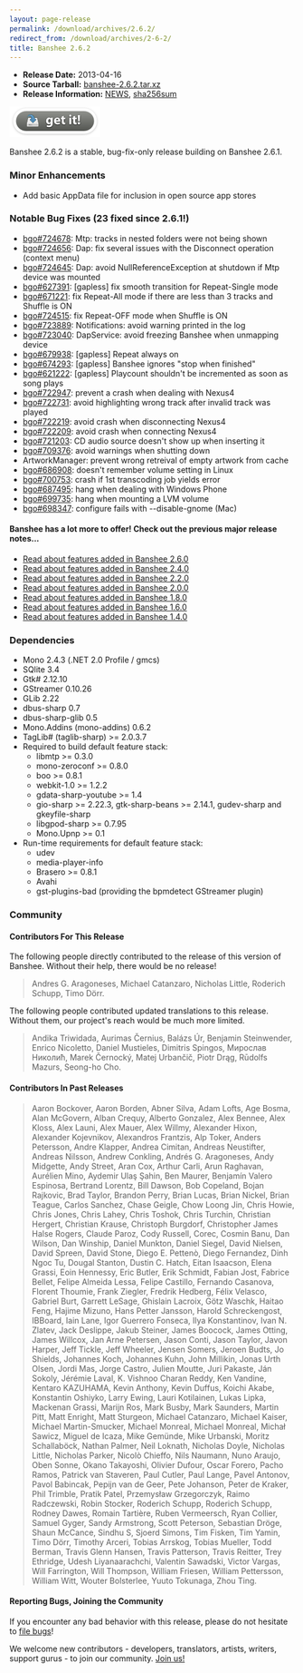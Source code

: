 ```yaml
---
layout: page-release
permalink: /download/archives/2.6.2/
redirect_from: /download/archives/2-6-2/
title: Banshee 2.6.2
---
```


  * **Release Date:** 2013-04-16
  * **Source Tarball:** [banshee-2.6.2.tar.xz](http://ftp.gnome.org/pub/GNOME/sources/banshee/2.6/banshee-2.6.2.tar.xz)
  * **Release Information:**
[NEWS](http://ftp.gnome.org/pub/GNOME/sources/banshee/2.6/banshee-2.6.2.news),
[sha256sum](http://ftp.gnome.org/pub/GNOME/sources/banshee/2.6/banshee-2.6.2.sha256sum)

[![Download Now](/images/download-button.png)](/download)

Banshee 2.6.2 is a stable, bug-fix-only release building on Banshee 2.6.1.

### Minor Enhancements
	
  * Add basic AppData file for inclusion in open source app stores

### Notable Bug Fixes (23 fixed since 2.6.1!)

  * [bgo#724678](http://bugzilla.gnome.org/show_bug.cgi?id=724678): Mtp: tracks in nested folders were not being shown
  * [bgo#724656](http://bugzilla.gnome.org/show_bug.cgi?id=724656): Dap: fix several issues with the Disconnect operation (context menu)
  * [bgo#724645](http://bugzilla.gnome.org/show_bug.cgi?id=724645): Dap: avoid NullReferenceException at shutdown if Mtp device was mounted
  * [bgo#627391](http://bugzilla.gnome.org/show_bug.cgi?id=627391): [gapless] fix smooth transition for Repeat-Single mode
  * [bgo#671221](http://bugzilla.gnome.org/show_bug.cgi?id=671221): fix Repeat-All mode if there are less than 3 tracks and Shuffle is ON
  * [bgo#724515](http://bugzilla.gnome.org/show_bug.cgi?id=724515): fix Repeat-OFF mode when Shuffle is ON
  * [bgo#723889](http://bugzilla.gnome.org/show_bug.cgi?id=723889): Notifications: avoid warning printed in the log
  * [bgo#723040](http://bugzilla.gnome.org/show_bug.cgi?id=723040): DapService: avoid freezing Banshee when unmapping device
  * [bgo#679938](http://bugzilla.gnome.org/show_bug.cgi?id=679938): [gapless] Repeat always on
  * [bgo#674293](http://bugzilla.gnome.org/show_bug.cgi?id=674293): [gapless] Banshee ignores "stop when finished"
  * [bgo#621222](http://bugzilla.gnome.org/show_bug.cgi?id=621222): [gapless] Playcount shouldn't be incremented as soon as song plays
  * [bgo#722947](http://bugzilla.gnome.org/show_bug.cgi?id=722947): prevent a crash when dealing with Nexus4
  * [bgo#722731](http://bugzilla.gnome.org/show_bug.cgi?id=722731): avoid highlighting wrong track after invalid track was played
  * [bgo#722219](http://bugzilla.gnome.org/show_bug.cgi?id=722219): avoid crash when disconnecting Nexus4
  * [bgo#722209](http://bugzilla.gnome.org/show_bug.cgi?id=722209): avoid crash when connecting Nexus4
  * [bgo#721203](http://bugzilla.gnome.org/show_bug.cgi?id=721203): CD audio source doesn't show up when inserting it
  * [bgo#709376](http://bugzilla.gnome.org/show_bug.cgi?id=709376): avoid warnings when shutting down
  * ArtworkManager: prevent wrong retreival of empty artwork from cache
  * [bgo#686908](http://bugzilla.gnome.org/show_bug.cgi?id=686908): doesn't remember volume setting in Linux
  * [bgo#700753](http://bugzilla.gnome.org/show_bug.cgi?id=700753): crash if 1st transcoding job yields error
  * [bgo#687495](http://bugzilla.gnome.org/show_bug.cgi?id=687495): hang when dealing with Windows Phone
  * [bgo#699735](http://bugzilla.gnome.org/show_bug.cgi?id=699735): hang when mounting a LVM volume
  * [bgo#698347](http://bugzilla.gnome.org/show_bug.cgi?id=698347): configure fails with --disable-gnome (Mac)

#### Banshee has a lot more to offer! Check out the previous major release notes...

  * [Read about features added in Banshee 2.6.0](/download/archives/2.6.0)
  * [Read about features added in Banshee 2.4.0](/download/archives/2.4.0)
  * [Read about features added in Banshee 2.2.0](/download/archives/2.2.0)
  * [Read about features added in Banshee 2.0.0](/download/archives/2.0.0)
  * [Read about features added in Banshee 1.8.0](/download/archives/1.8.0)
  * [Read about features added in Banshee 1.6.0](/download/archives/1.6.0)
  * [Read about features added in Banshee 1.4.0](/download/archives/1.4.0)

### Dependencies

  * Mono 2.4.3 (.NET 2.0 Profile / gmcs)
  * SQlite 3.4
  * Gtk# 2.12.10
  * GStreamer 0.10.26
  * GLib 2.22
  * dbus-sharp 0.7
  * dbus-sharp-glib 0.5
  * Mono.Addins (mono-addins) 0.6.2
  * TagLib# (taglib-sharp) >= 2.0.3.7
  * Required to build default feature stack:
    * libmtp >= 0.3.0
    * mono-zeroconf >= 0.8.0
    * boo >= 0.8.1
    * webkit-1.0 >= 1.2.2
    * gdata-sharp-youtube >= 1.4
    * gio-sharp >= 2.22.3, gtk-sharp-beans >= 2.14.1, gudev-sharp and gkeyfile-sharp
    * libgpod-sharp >= 0.7.95
    * Mono.Upnp >= 0.1
  * Run-time requirements for default feature stack:
    * udev
    * media-player-info
    * Brasero >= 0.8.1
    * Avahi
    * gst-plugins-bad (providing the bpmdetect GStreamer plugin)

### Community

#### Contributors For This Release

The following people directly contributed to the release of this version of Banshee. Without their help, there would be no release!

>  Andres G. Aragoneses, Michael Catanzaro, Nicholas Little, Roderich Schupp, Timo Dörr.

The following people contributed updated translations to this release. Without them, our project's reach would be much more limited.

> Andika Triwidada, Aurimas Černius, Balázs Úr, Benjamin Steinwender, Enrico Nicoletto, Daniel Mustieles, Dimitris Spingos, Мирослав Николић, Marek Černocký, Matej Urbančič, Piotr Drąg, Rūdolfs Mazurs, Seong-ho Cho.

#### Contributors In Past Releases

> Aaron Bockover, Aaron Borden, Abner Silva, Adam Lofts, Age Bosma,
Alan McGovern, Alban Crequy, Alberto Gonzalez, Alex Bennee, Alex Kloss,
Alex Launi, Alex Mauer, Alex Willmy, Alexander Hixon, Alexander Kojevnikov,
Alexandros Frantzis, Alp Toker, Anders Petersson, Andre Klapper,
Andrea Cimitan, Andreas Neustifter, Andreas Nilsson, Andrew Conkling,
Andrés G. Aragoneses, Andy Midgette, Andy Street, Aran Cox, Arthur Carli,
Arun Raghavan, Aurélien Mino, Aydemir Ulaş Şahin, Ben Maurer,
Benjamín Valero Espinosa, Bertrand Lorentz, Bill Dawson, Bob Copeland,
Bojan Rajkovic, Brad Taylor, Brandon Perry, Brian Lucas, Brian Nickel,
Brian Teague, Carlos Sanchez, Chase Geigle, Chow Loong Jin, Chris Howie,
Chris Jones, Chris Lahey, Chris Toshok, Chris Turchin, Christian Hergert,
Christian Krause, Christoph Burgdorf, Christopher James Halse Rogers,
Claude Paroz, Cody Russell, Corec, Cosmin Banu, Dan Wilson, Dan Winship,
Daniel Munkton, Daniel Siegel, David Nielsen, David Spreen, David Stone,
Diego E. Pettenò, Diego Fernandez, Dinh Ngoc Tu, Dougal Stanton,
Dustin C. Hatch, Eitan Isaacson, Elena Grassi, Eoin Hennessy, Eric Butler,
Erik Schmidt, Fabian Jost, Fabrice Bellet, Felipe Almeida Lessa,
Felipe Castillo, Fernando Casanova, Florent Thoumie, Frank Ziegler,
Fredrik Hedberg, Félix Velasco, Gabriel Burt, Garrett LeSage,
Ghislain Lacroix, Götz Waschk, Haitao Feng, Hajime Mizuno,
Hans Petter Jansson, Harold Schreckengost, IBBoard, Iain Lane,
Igor Guerrero Fonseca, Ilya Konstantinov, Ivan N. Zlatev, Jack Deslippe,
Jakub Steiner, James Boocock, James Otting, James Willcox, Jan Arne Petersen,
Jason Conti, Jason Taylor, Javon Harper, Jeff Tickle, Jeff Wheeler,
Jensen Somers, Jeroen Budts, Jo Shields, Johannes Koch, Johannes Kuhn,
John Millikin, Jonas Urth Olsen, Jordi Mas, Jorge Castro, Julien Moutte,
Juri Pakaste, Ján Sokoly, Jérémie Laval, K. Vishnoo Charan Reddy,
Ken Vandine, Kentaro KAZUHAMA, Kevin Anthony, Kevin Duffus, Koichi Akabe,
Konstantin Oshiyko, Larry Ewing, Lauri Kotilainen, Lukas Lipka,
Mackenan Grassi, Marijn Ros, Mark Busby, Mark Saunders, Martin Pitt,
Matt Enright, Matt Sturgeon, Michael Catanzaro, Michael Kaiser,
Michael Martin-Smucker, Michael Monreal, Michael Monreal, Michał Sawicz,
Miguel de Icaza, Mike Gemünde, Mike Urbanski, Moritz Schallaböck,
Nathan Palmer, Neil Loknath, Nicholas Doyle, Nicholas Little, Nicholas Parker,
Nicolò Chieffo, Nils Naumann, Nuno Araujo, Oben Sonne, Okano Takayoshi,
Olivier Dufour, Oscar Forero, Pacho Ramos, Patrick van Staveren, Paul Cutler,
Paul Lange, Pavel Antonov, Pavol Babincak, Pepijn van de Geer, Pete Johanson,
Peter de Kraker, Phil Trimble, Pratik Patel, Przemysław Grzegorczyk,
Raimo Radczewski, Robin Stocker, Roderich Schupp, Roderich Schupp,
Rodney Dawes, Romain Tartière, Ruben Vermeersch, Ryan Collier, Samuel Gyger,
Sandy Armstrong, Scott Peterson, Sebastian Dröge, Shaun McCance, Sindhu S,
Sjoerd Simons, Tim Fisken, Tim Yamin, Timo Dörr, Timothy Arceri,
Tobias Arrskog, Tobias Mueller, Todd Berman, Travis Glenn Hansen,
Travis Patterson, Travis Reitter, Trey Ethridge, Udesh Liyanaarachchi,
Valentin Sawadski, Victor Vargas, Will Farrington, Will Thompson,
William Friesen, William Pettersson, William Witt, Wouter Bolsterlee,
Yuuto Tokunaga, Zhou Ting.

#### Reporting Bugs, Joining the Community

If you encounter any bad behavior with this release, please do not hesitate to [file bugs](/contribute/file-bugs/)!

We welcome new contributors - developers, translators, artists, writers, support gurus - to join our community.  [Join us!](/contribute)
